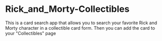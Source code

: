 # Rick_and_Morty-Collectibles
This is a card search app that allows you to search your favorite Rick and Morty character in a collectible card form. Then you can add the card to your "Collectibles" page
